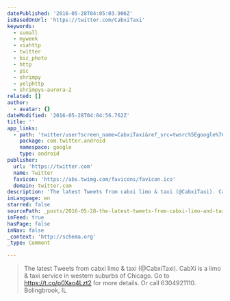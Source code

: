 ```yaml
---
datePublished: '2016-05-28T04:05:03.906Z'
isBasedOnUrl: 'https://twitter.com/CabxiTaxi'
keywords:
  - sumall
  - myweek
  - viahttp
  - twitter
  - biz_photo
  - http
  - pic
  - shrimpy
  - yelphttp
  - shrimpys-aurora-2
related: []
author:
  - avatar: {}
dateModified: '2016-05-28T04:04:56.762Z'
title: ''
app_links:
  - path: 'twitter/user?screen_name=CabxiTaxi&ref_src=twsrc%5Egoogle%7Ctwcamp%5Eandroidseo%7Ctwgr%5Eprofile'
    package: com.twitter.android
    namespace: google
    type: android
publisher:
  url: 'https://twitter.com'
  name: Twitter
  favicon: 'https://abs.twimg.com/favicons/favicon.ico'
  domain: twitter.com
description: 'The latest Tweets from cabxi limo & taxi (@CabxiTaxi). CabXi is a limo & taxi service in western suburbs of Chicago. Go to https://t.co/p0Xao4Lzt2 for more details. Or call 6304921110. Bolingbrook, IL'
inLanguage: en
starred: false
sourcePath: _posts/2016-05-28-the-latest-tweets-from-cabxi-limo-and-taxi-cabxitaxi-cabxi.md
inFeed: true
hasPage: false
inNav: false
_context: 'http://schema.org'
_type: Comment

---
```

> The latest Tweets from cabxi limo & taxi (@CabxiTaxi). CabXi is a limo & taxi service in western suburbs of Chicago. Go to https://t.co/p0Xao4Lzt2 for more details. Or call 6304921110\. Bolingbrook, IL